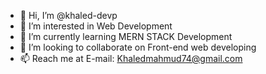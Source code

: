 - 👋 Hi, I’m @khaled-devp
- 👀 I’m interested in Web Development
- 🌱 I’m currently learning MERN STACK Development
- 💞️ I’m looking to collaborate on Front-end web developing
- 📫 Reach me at E-mail: Khaledmahmud74@gmail.com

